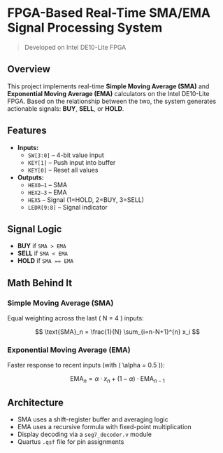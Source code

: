 # FPGA-Based Real-Time SMA/EMA Signal Processing System

> Developed on Intel DE10-Lite FPGA

## Overview

This project implements real-time **Simple Moving Average (SMA)** and **Exponential Moving Average (EMA)** calculators on the Intel DE10-Lite FPGA. Based on the relationship between the two, the system generates actionable signals: **BUY**, **SELL**, or **HOLD**.

## Features

- **Inputs:**  
  - `SW[3:0]` – 4-bit value input  
  - `KEY[1]` – Push input into buffer  
  - `KEY[0]` – Reset all values  
- **Outputs:**  
  - `HEX0–1` – SMA  
  - `HEX2–3` – EMA  
  - `HEX5` – Signal (1=HOLD, 2=BUY, 3=SELL)  
  - `LEDR[9:8]` – Signal indicator  

## Signal Logic

- **BUY** if `SMA > EMA`  
- **SELL** if `SMA < EMA`  
- **HOLD** if `SMA == EMA`

## Math Behind It

### Simple Moving Average (SMA)

Equal weighting across the last \( N = 4 \) inputs:

$$
\text{SMA}_n = \frac{1}{N} \sum_{i=n-N+1}^{n} x_i
$$

### Exponential Moving Average (EMA)

Faster response to recent inputs (with \( \alpha = 0.5 \)):

$$
\text{EMA}_n = \alpha \cdot x_n + (1 - \alpha) \cdot \text{EMA}_{n-1}
$$


## Architecture

- SMA uses a shift-register buffer and averaging logic
- EMA uses a recursive formula with fixed-point multiplication
- Display decoding via a `seg7_decoder.v` module
- Quartus `.qsf` file for pin assignments
